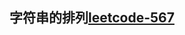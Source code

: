 <!-- 字符串的排列.md -->
## 字符串的排列[leetcode-567](https://leetcode-cn.com/problems/permutation-in-string/)

```js

```